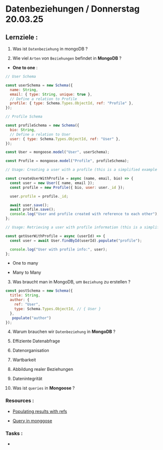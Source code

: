 # Datenbeziehungen / Donnerstag 20.03.25

## Lernziele :

1. Was ist `Datenbeziehung` in mongoDB ?

2. Wie viel `Arten` von `Beziehungen` befindet in **MongoDB** ?

- **One to one** :

```javascript
// User Schema

const userSchema = new Schema({
  name: String,
  email: { type: String, unique: true },
  // Define a relation to Profile
  profile: { type: Schema.Types.ObjectId, ref: "Profile" },
});

// Profile Schema

const profileSchema = new Schema({
  bio: String,
  // Define a relation to User
  user: { type: Schema.Types.ObjectId, ref: "User" },
});

const User = mongoose.model("User", userSchema);

const Profile = mongoose.model("Profile", profileSchema);

// Usage: Creating a user with a profile (this is a simplified example outside of an HTTP request context)

const createUserWithProfile = async (name, email, bio) => {
  const user = new User({ name, email });
  const profile = new Profile({ bio, user: user._id });

  user.profile = profile._id;

  await user.save();
  await profile.save();
  console.log("User and profile created with reference to each other");
};

// Usage: Retrieving a user with profile information (this is a simplified example outside of an HTTP request context)

const getUserWithProfile = async (userId) => {
  const user = await User.findById(userId).populate("profile");

  console.log("User with profile info:", user);
};
```

- One to many

- Many to Many

3. Was braucht man in MongoDB, um `Beziehung` zu erstellen ?

```js
const postSchema = new Schema({
  title: String,
  author: {
    ref: "User",
    type: Schema.Types.ObjectId, // { User }
  },
   populate("author")
});
```

4. Warum brauchen wir `Datenbeziehung` in **MongoDB** ?

1. Effiziente Datenabfrage

1. Datenorganisation

1. Wartbarkeit

1. Abbildung realer Beziehungen

1. Datenintegrität

1. Was ist `queries` in **Mongoose** ?

### Resources :

- [Populating results with refs](https://mongoosejs.com/docs/populate.html)

- [Query in monggose](https://mongoosejs.com/docs/queries.html)

### Tasks :

- []()
